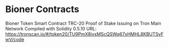 # Bioner Contracts
Bioner Token Smart Contract TRC-20 Proof of Stake
Issuing on Tron Main Network
Compiled with Solidity 0.5.10
URL: https://tronscan.io/#/token20/TU9PmX8ivxMScQSWq67xHMHL8KBUTSyFwV/code
